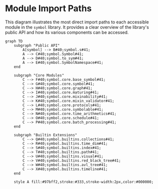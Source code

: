 # Module Import Paths

This diagram illustrates the most direct import paths to each accessible module in the `symbol` library. It provides a clear overview of the library's public API and how its various components can be accessed.

```mermaid
graph TD
    subgraph "Public API"
        A[symbol] --> B#40;symbol.s#41;
        A --> C#40;symbol.Symbol#41;
        A --> D#40;symbol.to_sym#41;
        A --> E#40;symbol.SymbolNamespace#41;
    end

    subgraph "Core Modules"
        C --> F#40;symbol.core.base_symbol#41;
        C --> G#40;symbol.core.symbol#41;
        C --> H#40;symbol.core.graph#41;
        C --> I#40;symbol.core.maturing#41;
        C --> J#40;symbol.core.mixinability#41;
        C --> K#40;symbol.core.mixin_validator#41;
        C --> L#40;symbol.core.protocols#41;
        C --> M#40;symbol.core.symbolable#41;
        C --> N#40;symbol.core.time_arithmetics#41;
        C --> O#40;symbol.core.schedule#41;
        C --> P#40;symbol.core.batch_processing#41;
    end

    subgraph "Builtin Extensions"
        C --> Q#40;symbol.builtins.collections#41;
        C --> R#40;symbol.builtins.time_dim#41;
        C --> S#40;symbol.builtins.index#41;
        C --> T#40;symbol.builtins.path#41;
        C --> U#40;symbol.builtins.visual#41;
        C --> V#40;symbol.builtins.red_black_tree#41;
        C --> W#40;symbol.builtins.avl_tree#41;
        C --> X#40;symbol.builtins.timeline#41;
    end

    style A fill:#97bff2,stroke:#333,stroke-width:2px,color:#000000;
```

